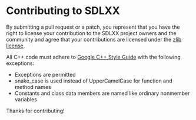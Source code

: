 Contributing to SDLXX
=====================

By submitting a pull request or a patch, you represent that you have the right
to license your contribution to the SDLXX project owners and the community and
agree that your contributions are licensed under the [zlib license](LICENCE.md).

All C++ code must adhere to [Google C++ Style Guide](
https://google.github.io/styleguide/cppguide.html) with the following
exceptions:

* Exceptions are permitted
* snake_case is used instead of UpperCamelCase for function and method names
* Constants and class data members are named like ordinary nonmember variables

Thanks for contributing!
